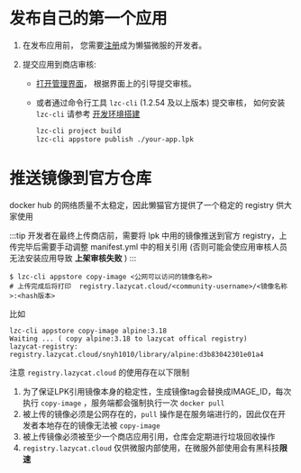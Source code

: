 # 发布自己的第一个应用

1. 在发布应用前， 您需要[注册](https://lazycat.cloud/login?redirect=https://developer.lazycat.cloud/)成为懒猫微服的开发者。

2. 提交应用到商店审核:

    - [打开管理界面](https://developer.lazycat.cloud/manage)， 根据界面上的引导提交审核。

    - 或者通过命令行工具 `lzc-cli` (1.2.54 及以上版本) 提交审核， 如何安装 `lzc-cli` 请参考 [开发环境搭建](https://developer.lazycat.cloud/lzc-cli.html)

        ```bash
        lzc-cli project build
        lzc-cli appstore publish ./your-app.lpk
        ```

# 推送镜像到官方仓库

docker hub 的网络质量不太稳定，因此懒猫官方提供了一个稳定的 registry 供大家使用

:::tip
开发者在最终上传商店前，需要将 lpk 中用的镜像推送到官方 registry，上传完毕后需要手动调整 manifest.yml 中的相关引用 (否则可能会使应用审核人员无法安装应用导致 **上架审核失败** )
:::

```
$ lzc-cli appstore copy-image <公网可以访问的镜像名称>
# 上传完成后将打印  registry.lazycat.cloud/<community-username>/<镜像名称>:<hash版本>
```

比如
```
lzc-cli appstore copy-image alpine:3.18
Waiting ... ( copy alpine:3.18 to lazycat offical registry)
lazycat-registry: registry.lazycat.cloud/snyh1010/library/alpine:d3b83042301e01a4

```

注意 `registry.lazycat.cloud` 的使用存在以下限制

1. 为了保证LPK引用镜像本身的稳定性，生成镜像tag会替换成IMAGE_ID，每次执行 `copy-image` ，服务端都会强制执行一次 `docker pull`
2. 被上传的镜像必须是公网存在的，`pull` 操作是在服务端进行的，因此仅在开发者本地存在的镜像无法被 `copy-image`
3. 被上传镜像必须被至少一个商店应用引用，仓库会定期进行垃圾回收操作
4. `registry.lazycat.cloud` 仅供微服内部使用，在微服外部使用会有黑科技**限速**
